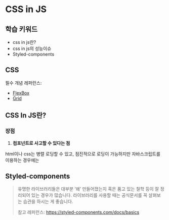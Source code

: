 # CSS in JS

## 학습 키워드

- css in js란?
- css in js의 성능이슈
- Styled-components

## CSS

필수 개념 레퍼런스:

- [FlexBox](https://css-tricks.com/snippets/css/a-guide-to-flexbox/)
- [Grid](https://css-tricks.com/snippets/css/complete-guide-grid/)

## CSS In JS란?

### 장점

1. **컴포넌트로 사고할 수 있다는 점**

html이나 css는 병렬 로딩할 수 있고,
점진적으로 로딩이 가능하지만
자바스크립트를 이용하는 경우에는

## Styled-components

> 유명한 라이브러리들은 대부분 ‘왜’ 만들어졌는지 혹은 품고 있는 철학 등이 잘 정리되어 있는 경우가 많습니다. 라이브러리를 사용할 때는 공식문서를 꼭 살펴보는 습관을 하시는 게 좋습니다.
>
> 참고 레퍼런스: https://styled-components.com/docs/basics

